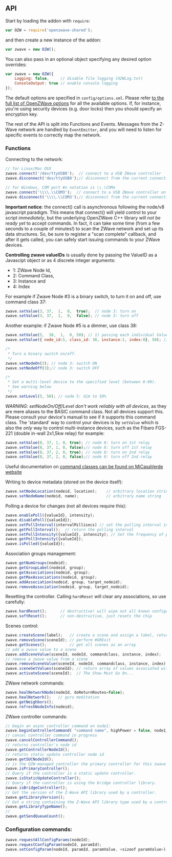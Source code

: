 ## API

Start by loading the addon with `require`:
```js
var OZW = require('openzwave-shared');
```
and then create a new instance of the addon:
```js
var zwave = new OZW();
```
You can also pass in an optional object specifying any desired option overrides:
```js
var zwave = new OZW({
	Logging: false,		// disable file logging (OZWLog.txt)
    ConsoleOutput: true // enable console logging
});
```
The default options are specified in `config/options.xml`. Please refer
[to the full list of OpenZWave options](https://github.com/OpenZWave/open-zwave/wiki/Config-Options)
for all the available options. If, for instance, you're using security devices
(e.g. door locks) then you should specify an encryption key.

The rest of the API is split into Functions and Events.  Messages from the
Z-Wave network are handled by `EventEmitter`, and you will need to listen for
specific events to correctly map the network.

### Functions

Connecting to the network:
```js
// for Linux/Mac OSX
zwave.connect('/dev/ttyUSB0');  // connect to a USB ZWave controller
zwave.disconnect('dev/ttyUSB0');// disconnect from the current connection

// for Windows, COM port #x notation is \\.\COMx
zwave.connect('\\\\.\\COM3');  // connect to a USB ZWave controller on COM3
zwave.disconnect('\\\\.\\COM3');// disconnect from the current connection on COM3
```
**Important notice**: the connect() call is asynchronous following the
node/v8 javascript paradigm.  This means that connect() will yield
control to your script *immediately*, but the underlying OpenZWave C++
library will *not be ready yet* to accept commands.
In fact, it can take some time (from a few seconds to a couple of
minutes!) to scan the ZWave network and set up its data structures.
So, be sure to register a "scan complete" callback, and after it gets called,
you can safely start issuing commands to your ZWave devices.

**Controlling zwave valueIDs** is usually done by passing the ValueID as a
Javascipt object or as 4 discrete integer arguments:
- 1: ZWave Node Id,
- 2: Command Class,
- 3: Instance and
- 4: Index

For example if Zwave Node #3 is a binary switch, to turn it on and off, use
command class 37:

```js
zwave.setValue(3, 37,  1,  0,  true);  // node 3: turn on
zwave.setValue(3, 37,  1,  0,  false); // node 3: turn off
```

Another example: if Zwave Node #5 is a dimmer, use class 38:

```js
zwave.setValue(5,  38,  1,  0, 50); // 1) passing each individual ValueID constituent:
zwave.setValue({ node_id:5, class_id: 38, instance:1, index:0}, 50); // 2) or a valueID object (emitted by ValueAdded event):

/*
 * Turn a binary switch on/off.
 */
zwave.setNodeOn(3); // node 3: switch ON
zwave.setNodeOff(3);// node 3: switch OFF

/*
 * Set a multi-level device to the specified level (between 0-99).
 * See warning below
 */
zwave.setLevel(5, 50); // node 5: dim to 50%
```

*WARNING: setNodeOn/Off/Level _don't work reliably with all devices_*, as they are
mere aliases to the BASIC command class. Not all devices support this. Please
consult your device's manual to see if it supports this command class.
The 'standard' way to control your devices is by `setValue` which is also the
_only_ way to control multi-instance devices, such as the Fibaro FGS-221
(double in-wall 2x1,5kw relay) for example:
```js
zwave.setValue(8, 37, 1, 0, true); // node 8: turn on 1st relay
zwave.setValue(8, 37, 1, 0, false);// node 8: turn off 1st relay
zwave.setValue(8, 37, 2, 0, true); // node 8: turn on 2nd relay
zwave.setValue(8, 37, 2, 0, false);// node 8: turn off 2nd relay
```
Useful documentation on [command classes can be found on MiCasaVerde website](http://wiki.micasaverde.com/index.php/ZWave_Command_Classes)

Writing to device metadata (stored on the device itself):
```js
zwave.setNodeLocation(nodeid, location);    // arbitrary location string
zwave.setNodeName(nodeid, name);            // arbitrary name string
```

Polling a device for changes (not all devices require this):
```js
zwave.enablePoll({valueId}, intensity);
zwave.disablePoll({valueId});
zwave.setPollInterval(intervalMillisecs) // set the polling interval in msec
zwave.getPollInterval();  // return the polling interval
zwave.setPollIntensity({valueId}, intensity); // Set the frequency of polling (0=none, 1=every time through the list, 2-every other time, etc)
zwave.getPollIntensity({valueId});
zwave.isPolled({valueId});
```

Association groups management:
```js
zwave.getNumGroups(nodeid);
zwave.getGroupLabel(nodeid, group);
zwave.getAssociations(nodeid, group);
zwave.getMaxAssociations(nodeid, group);
zwave.addAssociation(nodeid, group, target_nodeid);
zwave.removeAssociation(nodeid, group, target_nodeid);
```

Resetting the controller.  Calling `hardReset` will clear any associations, so use
carefully:
```js
zwave.hardReset();      // destructive! will wipe out all known configuration
zwave.softReset();      // non-destructive, just resets the chip
```

Scenes control:
```js
zwave.createScene(label); 	// create a scene and assign a label, return its numeric id.
zwave.removeScene(sceneId); // perform #GRExit
zwave.getScenes();			// get all scenes as an array
// add a zwave value to a scene
zwave.addSceneValue(sceneId, nodeId, commandclass, instance, index);
// remove a zwave value from a scene
zwave.removeSceneValue(sceneId, nodeId, commandclass, instance, index);
zwave.sceneGetValues(sceneId); // return array of values associated with this scene
zwave.activateScene(sceneId);  // The Show Must Go On...
```

ZWave network commands:
```js
zwave.healNetworkNode(nodeId, doReturnRoutes=false);
zwave.healNetwork();   // guru meditation
zwave.getNeighbors();
zwave.refreshNodeInfo(nodeid);
```

ZWave controller commands:
```js
// begin an async controller command on node1:
zwave.beginControllerCommand( "command name", highPower = false, node1_id, node2_id = null);  
// cancel controller command in progress
zwave.cancelControllerCommand();
// returns controller's node id
zwave.getControllerNodeId();
// returns static update controller node id
zwave.getSUCNodeId();
// is the OZW-managed controller the primary controller for this zwave network?
zwave.isPrimaryController();
// Query if the controller is a static update controller.
zwave.isStaticUpdateController();
// Query if the controller is using the bridge controller library.
zwave.isBridgeController();
// Get the version of the Z-Wave API library used by a controller.
zwave.getLibraryVersion();
// Get a string containing the Z-Wave API library type used by a controller
zwave.getLibraryTypeName();
//
zwave.getSendQueueCount();
```


### Configuration commands:
```js
zwave.requestAllConfigParams(nodeId);
zwave.requestConfigParam(nodeId, paramId);
zwave.setConfigParam(nodeId, paramId, paramValue, <sizeof paramValue>);
```
